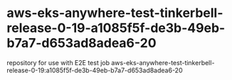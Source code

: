 # aws-eks-anywhere-test-tinkerbell-release-0-19-a1085f5f-de3b-49eb-b7a7-d653ad8adea6-20
repository for use with E2E test job aws-eks-anywhere-test-tinkerbell-release-0-19:a1085f5f-de3b-49eb-b7a7-d653ad8adea6-20
